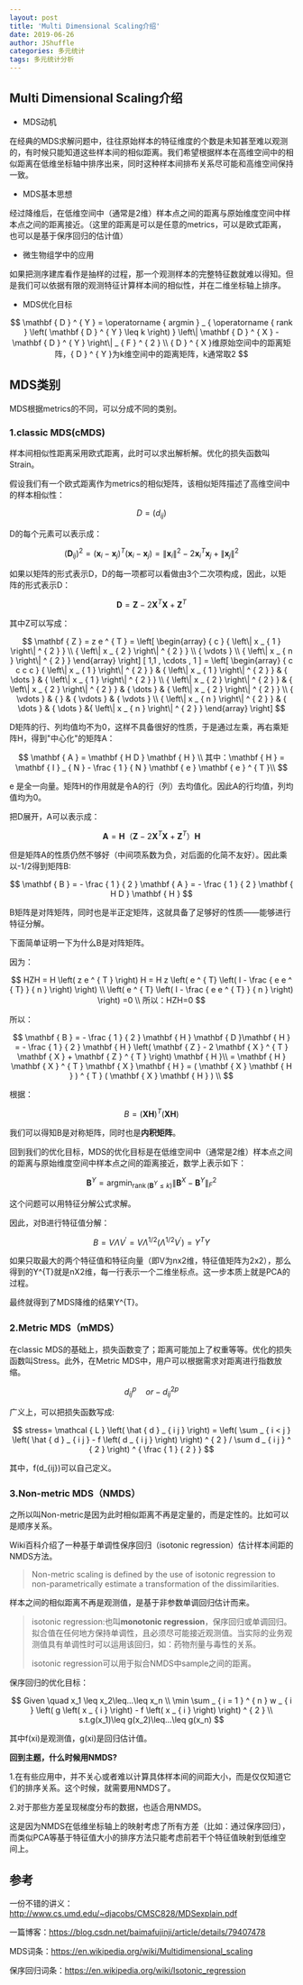 ```yaml
---
layout: post
title: 'Multi Dimensional Scaling介绍'
date: 2019-06-26
author: JShuffle
categories: 多元统计
tags: 多元统计分析
---
```


## Multi Dimensional Scaling介绍

- MDS动机

在经典的MDS求解问题中，往往原始样本的特征维度的个数是未知甚至难以观测的，有时候只能知道这些样本间的相似距离。我们希望根据样本在高维空间中的相似距离在低维坐标轴中排序出来，同时这种样本间排布关系尽可能和高维空间保持一致。

- MDS基本思想

经过降维后，在低维空间中（通常是2维）样本点之间的距离与原始维度空间中样本点之间的距离接近。（这里的距离是可以是任意的metrics，可以是欧式距离，也可以是基于保序回归的估计值）

- 微生物组学中的应用

如果把测序建库看作是抽样的过程，那一个观测样本的完整特征数就难以得知。但是我们可以依据有限的观测特征计算样本间的相似性，并在二维坐标轴上排序。

- MDS优化目标

$$
\mathbf { D } ^ { Y } = \operatorname { argmin } _ { \operatorname { rank } \left( \mathbf { D } ^ { Y } \leq k \right) } \left\| \mathbf { D } ^ { X } - \mathbf { D } ^ { Y } \right\| _ { F } ^ { 2 }
\\
{ D } ^ { X }维原始空间中的距离矩阵，{ D } ^ { Y }为k维空间中的距离矩阵，k通常取2
$$

## MDS类别

MDS根据metrics的不同，可以分成不同的类别。

### **1.classic MDS(cMDS)**

样本间相似性距离采用欧式距离，此时可以求出解析解。优化的损失函数叫Strain。

假设我们有一个欧式距离作为metrics的相似矩阵，该相似矩阵描述了高维空间中的样本相似性：


$$
D = \left( d _ { i j } \right)
$$


D的每个元素可以表示成：


$$
\left( \mathbf { D } _ { i j }  \right) ^ { 2 } = \left( \mathbf { x } _ { i } - \mathbf { x } _ { j } \right) ^ { T } \left( \mathbf { x } _ { i } - \mathbf { x } _ { j } \right) = \left\| \mathbf { x } _ { i } \right\| ^ { 2 } - 2 \mathbf { x } _ { i } ^ { T } \mathbf { x } _ { j } + \left\| \mathbf { x } _ { j } \right\| ^ { 2 }
$$


如果以矩阵的形式表示D，D的每一项都可以看做由3个二次项构成，因此，以矩阵的形式表示D：


$$
\mathbf { D }= \mathbf { Z } - 2 \mathbf { X } ^ { T } \mathbf { X } + \mathbf { Z } ^ { T }
$$


其中Z可以写成：


$$
\mathbf { Z } = z e ^ { T } = \left[ \begin{array} { c } { \left\| x _ { 1 } \right\| ^ { 2 } } \\ { \left\| x _ { 2 } \right\| ^ { 2 } } \\ { \vdots } \\ { \left\| x _ { n } \right\| ^ { 2 } } \end{array} \right] [ 1,1 , \cdots , 1 ] = \left[ \begin{array} { c c c c } { \left\| x _ { 1 } \right\| ^ { 2 } } & { \left\| x _ { 1 } \right\| ^ { 2 } } & { \dots } & { \left\| x _ { 1 } \right\| ^ { 2 } } \\ { \left\| x _ { 2 } \right\| ^ { 2 } } & { \left\| x _ { 2 } \right\| ^ { 2 } } & { \dots } & { \left\| x _ { 2 } \right\| ^ { 2 } } \\ { \vdots } & { } & { \vdots } & {  \vdots } \\ { \left\| x _ { n } \right\| ^ { 2 } } & { \dots } & { \dots }  &{ \left\| x _ { n } \right\| ^ { 2 } } \end{array} \right]
$$



D矩阵的行、列均值均不为0，这样不具备很好的性质，于是通过左乘，再右乘矩阵H，得到"中心化"的矩阵A：


$$
\mathbf { A }  = \mathbf { H D } \mathbf { H }
\\
其中：\mathbf { H } = \mathbf { I } _ { N } - \frac { 1 } { N } \mathbf { e } \mathbf { e } ^ { T }\\
$$

e 是全一向量。矩阵H的作用就是令A的行（列）去均值化。因此A的行均值，列均值均为0。

把D展开，A可以表示成：


$$
\mathbf { A }  = \mathbf { H} （\mathbf { Z } - 2 \mathbf { X } ^ { T } \mathbf { X } + \mathbf { Z } ^ { T }）\mathbf { H } 
$$


但是矩阵A的性质仍然不够好（中间项系数为负，对后面的化简不友好）。因此乘以-1/2得到矩阵B:

$$
\mathbf { B } = - \frac { 1 } { 2 } \mathbf { A } = - \frac { 1 } { 2 } \mathbf { H D }  \mathbf { H }
$$


B矩阵是对阵矩阵，同时也是半正定矩阵，这就具备了足够好的性质——能够进行特征分解。

下面简单证明一下为什么B是对阵矩阵。

因为：


$$
HZH  = H \left( z e ^ { T } \right) H = H z \left( e ^ { T} \left( I - \frac { e e ^ { T} } { n } \right) \right) 
\\
\left( e ^ { T} \left( I - \frac { e e ^ { T} } { n } \right) \right) =0
\\
所以：HZH=0
$$


所以：


$$
\mathbf { B }  = - \frac { 1 } { 2 } \mathbf { H } \mathbf { D }\mathbf { H } = - \frac { 1 } { 2 } \mathbf { H } \left( \mathbf { Z } - 2 \mathbf { X } ^ { T } \mathbf { X } + \mathbf { Z } ^ { T } \right) \mathbf { H }\\ = \mathbf { H } \mathbf { X } ^ { T } \mathbf { X } \mathbf { H } = ( \mathbf { X } \mathbf { H } ) ^ { T } ( \mathbf { X } \mathbf { H } )
\\
$$


根据：


$$
B = ( \mathbf { X } \mathbf { H } ) ^ { T } ( \mathbf { X } \mathbf { H } )
$$


我们可以得知B是对称矩阵，同时也是**内积矩阵**。

回到我们的优化目标，MDS的优化目标是在低维空间中（通常是2维）样本点之间的距离与原始维度空间中样本点之间的距离接近，数学上表示如下：


$$
\mathbf { B } ^ { Y } = \operatorname { argmin } _ { \operatorname { rank } \left( \mathbf { B } ^ { Y } \leq k \right) } \left\| \mathbf { B } ^ { X } - \mathbf { B } ^ { Y } \right\| _ { F } ^ { 2 }
$$


这个问题可以用特征分解公式求解。

因此，对B进行特征值分解：


$$
B = V \Lambda V ^ { \prime }=V \Lambda^{1/2} (\Lambda^{1/2} V ^ { \prime }) = Y^{T}Y
$$


如果只取最大的两个特征值和特征向量（即V为nx2维，特征值矩阵为2x2），那么得到的Y^{T}就是nX2维，每一行表示一个二维坐标点。这一步本质上就是PCA的过程。

最终就得到了MDS降维的结果Y^{T}。



### **2.Metric MDS（mMDS）**

在classic MDS的基础上，损失函数变了；距离可能加上了权重等等。优化的损失函数叫Stress。此外，在Metric MDS中，用户可以根据需求对距离进行指数放缩。


$$
d _ { i j } ^ { p }  \quad or  - d _ { i j } ^ { 2 p }
$$


广义上，可以把损失函数写成:


$$
stress= \mathcal { L } \left( \hat { d } _ { i j } \right) = \left( \sum _ { i < j } \left( \hat { d } _ { i j } - f \left( d _ { i j } \right) \right) ^ { 2 } / \sum d _ { i j } ^ { 2 } \right) ^ { \frac { 1 } { 2 } }
$$


其中，f(d_{ij})可以自己定义。



### **3.Non-metric MDS（NMDS）**

之所以叫Non-metric是因为此时相似距离不再是定量的，而是定性的。比如可以是顺序关系。

Wiki百科介绍了一种基于单调性保序回归（isotonic regression）估计样本间距的NMDS方法。

> Non-metric scaling is defined by the use of isotonic regression to non-parametrically estimate a transformation of the dissimilarities.

样本之间的相似距离不再是观测值，是基于非参数单调回归估计而来。

> isotonic regression:也叫**monotonic regression**，保序回归或单调回归。拟合值在任何地方保持单调性，且必须尽可能接近观测值。当实际的业务观测值具有单调性时可以运用该回归，如：药物剂量与毒性的关系。
>
> isotonic regression可以用于拟合NMDS中sample之间的距离。

保序回归的优化目标：


$$
Given \quad x_1 \leq x_2\leq...\leq x_n
\\
\min  \sum _ { i = 1 } ^ { n } w _ { i } \left( g \left( x _ { i } \right) - f \left( x _ { i } \right) \right) ^ { 2 }
\\
s.t.g(x_1)\leq g(x_2)\leq...\leq g(x_n)
$$

其中f(xi)是观测值，g(xi)是回归估计值。

**回到主题，什么时候用NMDS?**

1.在有些应用中，并不关心或者难以计算具体样本间的间距大小，而是仅仅知道它们的排序关系。这个时候，就需要用NMDS了。

2.对于那些方差呈现梯度分布的数据，也适合用NMDS。

这是因为NMDS在低维坐标轴上的映射考虑了所有方差（比如：通过保序回归），而类似PCA等基于特征值大小的排序方法只能考虑前若干个特征值映射到低维空间上。





## 参考

一份不错的讲义：http://www.cs.umd.edu/~djacobs/CMSC828/MDSexplain.pdf

一篇博客：<https://blog.csdn.net/baimafujinji/article/details/79407478>

MDS词条：<https://en.wikipedia.org/wiki/Multidimensional_scaling>

保序回归词条：<https://en.wikipedia.org/wiki/Isotonic_regression>





